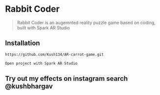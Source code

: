 # Rabbit Coder
> Rabbit Coder is an augemnted reality puzzle game based on coding, built with Spark AR Studio

## Installation

```sh
https://github.com/Kush134/AR-carrot-game.git
```

```sh
Open project with Spark AR Studio
```

## Try out my effects on instagram search @kushbhargav

